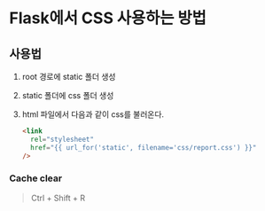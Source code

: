 # Flask에서 CSS 사용하는 방법

## 사용법

1. root 경로에 static 폴더 생성
2. static 폴더에 css 폴더 생성
3. html 파일에서 다음과 같이 css를 불러온다.

   ```html
   <link
     rel="stylesheet"
     href="{{ url_for('static', filename='css/report.css') }}"
   />
   ```

### Cache clear

> Ctrl + Shift + R
